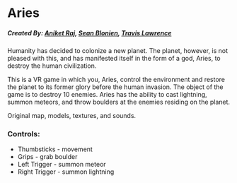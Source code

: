 # Aries

##### Created By: [Aniket Raj](http://www.aniketraj.photography/about.html), [Sean Blonien](https://github.com/sblonien), [Travis Lawrence](https://www.facebook.com/travis.lawrence.7399)

Humanity has decided to colonize a new planet. The planet, however, is not pleased with this, and has manifested itself in the form of a god, Aries, to destroy the human civilization.

This is a VR game in which you, Aries, control the environment and restore the planet to its former glory before the human invasion. The object of the game is to destroy 10 enemies. Aries has the ability to cast lightning, summon meteors, and throw boulders at the enemies residing on the planet. 

Original map, models, textures, and sounds.

### Controls: 
* Thumbsticks - movement
* Grips - grab boulder
* Left Trigger - summon meteor
* Right Trigger - summon lightning